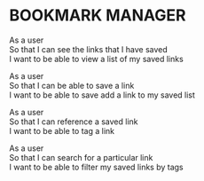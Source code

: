 # BOOKMARK MANAGER


As a user <br />
So that I can see the links that I have saved <br />
I want to be able to view a list of my saved links <br />

As a user <br />
So that I can be able to save a link <br />
I want to be able to save add a link to my saved list <br />

As a user <br />
So that I can reference a saved link <br />
I want to be able to tag a link <br />

As a user <br />
So that I can search for a particular link <br />
I want to be able to filter my saved links by tags <br />
